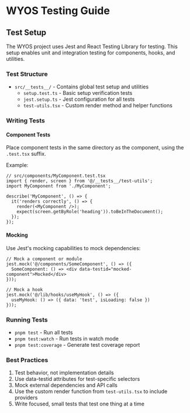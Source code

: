 # WYOS Testing Guide

## Test Setup

The WYOS project uses Jest and React Testing Library for testing. This setup enables unit and integration testing for components, hooks, and utilities.

### Test Structure

- `src/__tests__/` - Contains global test setup and utilities
  - `setup.test.ts` - Basic setup verification tests
  - `jest.setup.ts` - Jest configuration for all tests
  - `test-utils.tsx` - Custom render method and helper functions

### Writing Tests

#### Component Tests

Place component tests in the same directory as the component, using the `.test.tsx` suffix.

Example:
```tsx
// src/components/MyComponent.test.tsx
import { render, screen } from '@/__tests__/test-utils';
import MyComponent from './MyComponent';

describe('MyComponent', () => {
  it('renders correctly', () => {
    render(<MyComponent />);
    expect(screen.getByRole('heading')).toBeInTheDocument();
  });
});
```

#### Mocking

Use Jest's mocking capabilities to mock dependencies:

```tsx
// Mock a component or module
jest.mock('@/components/SomeComponent', () => ({
  SomeComponent: () => <div data-testid="mocked-component">Mocked</div>
}));

// Mock a hook
jest.mock('@/lib/hooks/useMyHook', () => ({
  useMyHook: () => ({ data: 'test', isLoading: false })
}));
```

### Running Tests

- `pnpm test` - Run all tests
- `pnpm test:watch` - Run tests in watch mode
- `pnpm test:coverage` - Generate test coverage report

### Best Practices

1. Test behavior, not implementation details
2. Use data-testid attributes for test-specific selectors
3. Mock external dependencies and API calls
4. Use the custom render function from `test-utils.tsx` to include providers
5. Write focused, small tests that test one thing at a time